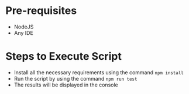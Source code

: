# Pre-requisites
- NodeJS
- Any IDE

# Steps to Execute Script
- Install all the necessary requirements using the command `npm install`
- Run the script by using the command `npm run test`
- The results will be displayed in the console